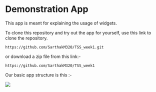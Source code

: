 # Demonstration App 

This app is meant for explaining the usage of widgets.

To clone this repository and try out the app for yourself, use this link to clone the repository. 

```
https://github.com/SarthakM320/TSS_week1.git
```

or download a zip file from this link:-
```
https://github.com/SarthakM320/TSS_week1
```

Our basic app structure is this :- 

<img src="app-structure.png">

